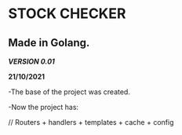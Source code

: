 # STOCK CHECKER
## Made in Golang.

***VERSION 0.01***

**21/10/2021**


-The base of the project was created.

-Now the project has:

// Routers + handlers + templates + cache + config